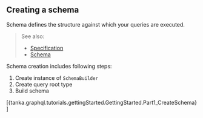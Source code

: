 ## Creating a schema

Schema defines the structure against which your queries are executed.

> See also:
>
> * [Specification](https://graphql.github.io/graphql-spec/June2018/#sec-Schema)
> * [Schema](7-type-system/02-schema.html)

Schema creation includes following steps:

1. Create instance of `SchemaBuilder`
2. Create query root type
3. Build schema

[{tanka.graphql.tutorials.gettingStarted.GettingStarted.Part1_CreateSchema}]





